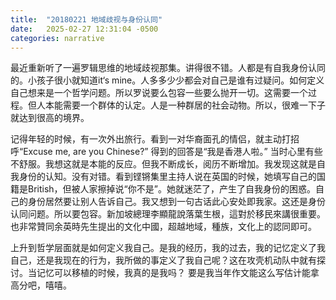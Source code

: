```yaml
---
title:  "20180221 地域歧视与身份认同"
date:   2025-02-27 12:31:04 -0500
categories: narrative
---
```

最近重新听了一遍罗辑思维的地域歧视那集。讲得很不错。人都是有自我身份认同的。小孩子很小就知道it‘s mine。人多多少少都会对自己是谁有过疑问。如何定义自己想来是一个哲学问题。所以罗说要么包容一些要么抛开一切。这需要一个过程。但人本能需要一个群体的认定。人是一种群居的社会动物。所以，很难一下子就达到很高的境界。

记得年轻的时候，有一次外出旅行。看到一对华裔面孔的情侣，就主动打招呼“Excuse me, are you Chinese?” 得到的回答是“我是香港人啦。” 当时心里有些不舒服。我想这就是本能的反应。但我不断成长，阅历不断增加。我发现这就是自我身份的认知。没有对错。看到铿锵集里主持人说在英国的时候，她填写自己的国籍是British，但被人家擦掉说“你不是”。她就迷茫了，产生了自我身份的困惑。自己的身份居然要让别人告诉自己。我又想到一句古话此心安处即我家。这还是身份认同问题。所以要包容。新加坡總理李顯龍說落葉生根，這對於移民來講很重要。也非常贊同余英時先生提出的文化中國，超越地域，種族，文化上的認同即可。

上升到哲学层面就是如何定义我自己。是我的经历，我的过去，我的记忆定义了我自己，还是我现在的行为，我所做的事定义了我自己呢？这在攻壳机动队中就有探讨。当记忆可以移植的时候，我真的是我吗？ 要是我当年作文能这么写估计能拿高分吧，嘻嘻。